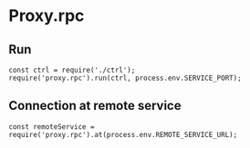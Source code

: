 # Proxy.rpc

## Run

```
const ctrl = require('./ctrl');
require('proxy.rpc').run(ctrl, process.env.SERVICE_PORT);
```

## Connection at remote service

```
const remoteService = require('proxy.rpc').at(process.env.REMOTE_SERVICE_URL);
``` 
